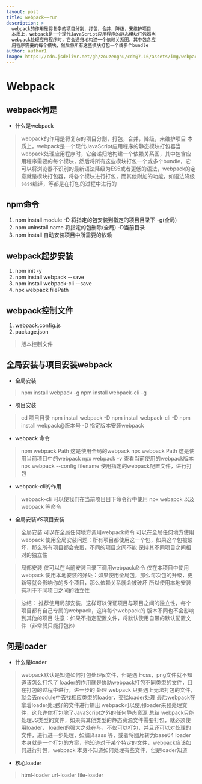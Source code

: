 ```yaml
---
layout: post
title: webpack——run
description: >
  webpack的作用是将复杂的项目分割，打包，合并，降级，来维护项目
  本质上，webpack是一个现代JavaScript应用程序的静态模块打包器当
  webpack处理应用程序时，它会递归地构建一个依赖关系图，其中包含应
  用程序需要的每个模块，然后将所有这些模块打包一个或多个bundle
author: author1
image: https://cdn.jsdelivr.net/gh/zouzenghu/cdn@7.16/assets/img/webpack/webpack.jfif
---
```

# Webpack
## webpack何是
* 什么是webpack
> webpack的作用是将复杂的项目分割，打包，合并，降级，来维护项目
  本质上，webpack是一个现代JavaScript应用程序的静态模块打包器当
  webpack处理应用程序时，它会递归地构建一个依赖关系图，其中包含应
  用程序需要的每个模块，然后将所有这些模块打包一个或多个bundle，它
  可以将浏览器不识别的最新语法降级为ES5或者更低的语法，webpack的定
  意就是模块打包器，将各个模块进行打包，而其他附加的功能，如语法降级
  sass编译，等都是在打包的过程中进行的

## npm命令
1. npm install module -D 将指定的包安装到指定的项目目录下 -g(全局)
2. npm uninstall name 将指定的包删除(全局) -D当前目录
3. npm install 自动安装项目中所需要的依赖

## webpack起步安装
1. npm init -y
2. npm install webpack --save
3. npm install webpack-cli --save
4. npx webpack filePath   


## webpack控制文件
1. webpack.config.js
2. package.json 
> 版本控制文件

## 全局安装与项目安装webpack
* 全局安装
> npm install webpack -g
> npm install webpack-cli -g

* 项目安装
> cd 项目目录
> npm install webpack -D
> npm install webpack-cli -D
> npm install webpack@版本号 -D  指定版本安装webpack

* webpack 命令
> npm webpack Path 这是使用全局的webpack
> npx webpack Path 这是使用当前项目中的webpack
> npx webpack -v 查看当前使用的webpack版本
> npx webpack --config filename 使用指定的webpack配置文件，进行打包

* webpack-cli的作用
> webpack-cli 可以使我们在当前项目目下命令行中使用 npx webapck 以及 webpack 等命令

* 全局安装VS项目安装
> 全局安装
  可以在全局任何地方调用webpack命令
  可以在全局任何地方使用webpack
  使用全局安装问题：所有项目都使用这一个包，如果这个包被破坏，那么所有项目都会完蛋，不同的项目之间不能
  保持其不同项目之间相对的独立性

> 局部安装
 仅可以在当前安装目录下调用webpack命令
 仅在本项目中使用webpack
 使用本地安装的好处：如果使用全局包，那么每次包的升级，更新等就会影响你的多个项目，那么依赖关系就会被破坏
 所以使用本地安装有利于不同项目之间的独立性

> 总结：
    推荐使用局部安装，这样可以保证项目与项目之间的独立性，每个项目都有自己专属的webpack，这样每个webpack的
    版本不同也不会影响到其他的项目
    注意：如果不指定配置文件，将默认使用自带的默认配置文件（非常弱只能打包js）

## 何是loader
* 什么是loader
> webpack默认是知道如何打包处理js文件，但是遇上css，png文件就不知道该怎么打包了
  loader的作用就是协助webpack打包不同类型的文件，且在打包的过程中进行，进一步的
  处理
> webpack 只要遇上无法打包的文件，就会去module中去找相应类型的loader，交给loader处理
  最后webpack在拿着loader处理好的文件进行输出
> webpack可以使用loader来预处理文件，这允许你打包除了JavaScript之外的任何静态资源
> 总结
   webpack只能处理JS类型的文件，如果有其他类型的静态资源文件需要打包，就必须使用loader，
   loader的强大之处在与，不仅可以打包，并且还可以对处理的文件，进行进一步处理，如编译sass
   等，或者将图片转为base64
   loader本身就是一个打包的方案，他知道对于某个特定的文件，webpack应该如何进行打包，webpack
   本身不知道如何处理有些文件，但是loader知道

* 核心loader
> html-loader
> url-loader
> file-loader

